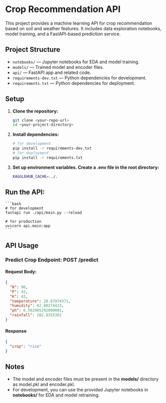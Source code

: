 # Crop Recommendation API

This project provides a machine learning API for crop recommendation based on soil and weather features. It includes data exploration notebooks, model training, and a FastAPI-based prediction service.

## Project Structure

- `notebooks/` — Jupyter notebooks for EDA and model training.
- `models/` — Trained model and encoder files.
- `api/` — FastAPI app and related code.
- `requirements-dev.txt` — Python dependencies for development.
- `requirements.txt` — Python dependencies for deployment.

## Setup

1. **Clone the repository:**
   ```bash
   git clone <your-repo-url>
   cd <your-project-directory>
   ```
   
2. **Install dependencies:**
    ```bash
    # for development
    pip install -r requirements-dev.txt
    # for deployment
    pip install -r requirements.txt
    ```

3. **Set up environment variables. Create a .env file in the root directory:**
    ```bash
    KAGGLEHUB_CACHE=../.
   ```

## Run the API:
    ```bash
    # for development
    fastapi run ./api/main.py --reload
    
    # for production
    uvicorn api.main:app
    ```



## API Usage

### Predict Crop Endpoint: POST /predict

#### Request Body:
```json
{
  "N": 90,
  "P": 42,
  "K": 43,
  "temperature": 20.87974371,
  "humidity": 82.00274423,
  "ph": 6.502985292000001,
  "rainfall": 202.9355362
}
```


#### Response 
```json
{
  "crop": "rice"
}
```

## Notes
- The model and encoder files must be present in the **models/** directory as model.pkl and encoder.pkl.
- For development, you can use the provided Jupyter notebooks in **notebooks/** for EDA and model retraining.
